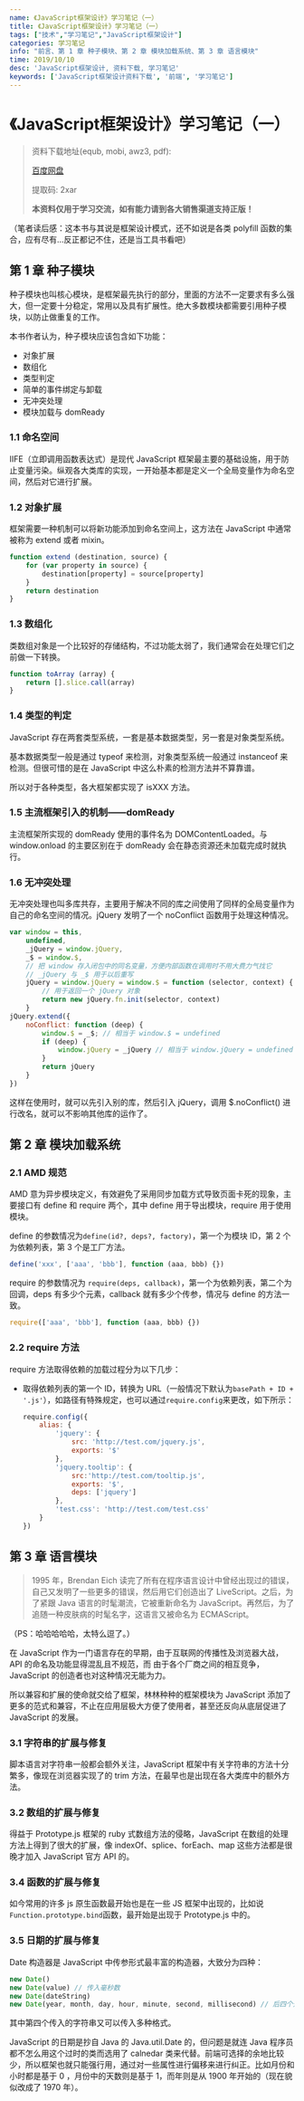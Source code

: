 ```yaml
---
name: 《JavaScript框架设计》学习笔记（一）
title: 《JavaScript框架设计》学习笔记（一）
tags: ["技术","学习笔记","JavaScript框架设计"]
categories: 学习笔记
info: "前言、第 1 章 种子模块、第 2 章 模块加载系统、第 3 章 语言模块"
time: 2019/10/10
desc: 'JavaScript框架设计, 资料下载, 学习笔记'
keywords: ['JavaScript框架设计资料下载', '前端', '学习笔记']
---
```


# 《JavaScript框架设计》学习笔记（一）

> 资料下载地址(equb, mobi, awz3, pdf):
>
> [百度网盘](https://pan.baidu.com/s/1gqEf3LIddxin14xRLfZAQg)
>
> 提取码: 2xar
>
> **本资料仅用于学习交流，如有能力请到各大销售渠道支持正版！**

（笔者读后感：这本书与其说是框架设计模式，还不如说是各类 polyfill 函数的集合，应有尽有...反正都记不住，还是当工具书看吧）

## 第 1 章 种子模块

种子模块也叫核心模块，是框架最先执行的部分，里面的方法不一定要求有多么强大，但一定要十分稳定，常用以及具有扩展性。绝大多数模块都需要引用种子模块，以防止做重复的工作。

本书作者认为，种子模块应该包含如下功能：

- 对象扩展
- 数组化
- 类型判定
- 简单的事件绑定与卸载
- 无冲突处理
- 模块加载与 domReady

### 1.1 命名空间

IIFE（立即调用函数表达式）是现代 JavaScript 框架最主要的基础设施，用于防止变量污染。纵观各大类库的实现，一开始基本都是定义一个全局变量作为命名空间，然后对它进行扩展。

### 1.2 对象扩展

框架需要一种机制可以将新功能添加到命名空间上，这方法在 JavaScript 中通常被称为 extend 或者 mixin。

```javascript
function extend (destination, source) {
    for (var property in source) {
        destination[property] = source[property]
    }
    return destination
}
```

### 1.3 数组化

类数组对象是一个比较好的存储结构，不过功能太弱了，我们通常会在处理它们之前做一下转换。

```javascript
function toArray (array) {
    return [].slice.call(array)
}
```

### 1.4 类型的判定

JavaScript 存在两套类型系统，一套是基本数据类型，另一套是对象类型系统。

基本数据类型一般是通过 typeof 来检测，对象类型系统一般通过 instanceof 来检测。但很可惜的是在 JavaScript 中这么朴素的检测方法并不算靠谱。

所以对于各种类型，各大框架都实现了 isXXX 方法。

### 1.5 主流框架引入的机制——domReady

主流框架所实现的 domReady 使用的事件名为 DOMContentLoaded。与 window.onload 的主要区别在于 domReady 会在静态资源还未加载完成时就执行。

### 1.6 无冲突处理

无冲突处理也叫多库共存，主要用于解决不同的库之间使用了同样的全局变量作为自己的命名空间的情况。jQuery 发明了一个 noConflict 函数用于处理这种情况。

```javascript
var window = this,
    undefined,
    _jQuery = window.jQuery,
    _$ = window.$,
    // 把 window 存入闭包中的同名变量，方便内部函数在调用时不用大费力气找它
    // _jQuery 与 _$ 用于以后重写
    jQuery = window.jQuery = window.$ = function (selector, context) {
        // 用于返回一个 jQuery 对象
        return new jQuery.fn.init(selector, context)
    }
jQuery.extend({
    noConflict: function (deep) {
        window.$ = _$; // 相当于 window.$ = undefined
        if (deep) {
            window.jQuery = _jQuery // 相当于 window.jQuery = undefined
        }
        return jQuery
    }
})
```

这样在使用时，就可以先引入别的库，然后引入 jQuery，调用 $.noConflict() 进行改名，就可以不影响其他库的运作了。

## 第 2 章 模块加载系统

### 2.1 AMD 规范

AMD 意为异步模块定义，有效避免了采用同步加载方式导致页面卡死的现象，主要接口有 define 和 require 两个，其中 define 用于导出模块，require 用于使用模块。

define 的参数情况为`define(id?, deps?, factory)`，第一个为模块 ID，第 2 个为依赖列表，第 3 个是工厂方法。

```javascript
define('xxx', ['aaa', 'bbb'], function (aaa, bbb) {})
```

require 的参数情况为 `require(deps, callback)`，第一个为依赖列表，第二个为回调，deps 有多少个元素，callback 就有多少个传参，情况与 define 的方法一致。

```javascript
require(['aaa', 'bbb'], function (aaa, bbb) {})
```

### 2.2 require 方法

require 方法取得依赖的加载过程分为以下几步：

- 取得依赖列表的第一个 ID，转换为 URL（一般情况下默认为`basePath + ID + '.js'`），如路径有特殊规定，也可以通过`require.config`来更改，如下所示：

  ```javascript
  require.config({
      alias: {
          'jquery': {
              src: 'http://test.com/jquery.js',
              exports: '$'
          },
          'jquery.tooltip': {
              src:'http://test.com/tooltip.js',
              exports: '$',
              deps: ['jquery']
          },
          'test.css': 'http://test.com/test.css'
      }
  })
  ```

## 第 3 章 语言模块

> 1995 年，Brendan Eich 读完了所有在程序语言设计中曾经出现过的错误，自己又发明了一些更多的错误，然后用它们创造出了 LiveScript。之后，为了紧跟 Java 语言的时髦潮流，它被重新命名为 JavaScript。再然后，为了追随一种皮肤病的时髦名字，这语言又被命名为 ECMAScript。

（PS：哈哈哈哈哈，太特么逗了。）

在 JavaScript 作为一门语言存在的早期，由于互联网的传播性及浏览器大战，API 的命名及功能显得混乱且不规范，而 由于各个厂商之间的相互竞争，JavaScript 的创造者也对这种情况无能为力。

所以兼容和扩展的使命就交给了框架，林林种种的框架模块为 JavaScript 添加了更多的范式和兼容，不止在应用层极大方便了使用者，甚至还反向从底层促进了 JavaScript 的发展。

### 3.1 字符串的扩展与修复

脚本语言对字符串一般都会额外关注，JavaScript 框架中有关字符串的方法十分繁多，像现在浏览器实现了的 trim 方法，在最早也是出现在各大类库中的额外方法。

### 3.2 数组的扩展与修复

得益于 Prototype.js 框架的 ruby 式数组方法的侵略，JavaScript 在数组的处理方法上得到了很大的扩展，像 indexOf、splice、forEach、map 这些方法都是很晚才加入 JavaScript 官方 API 的。

### 3.4 函数的扩展与修复

如今常用的许多 js 原生函数最开始也是在一些 JS 框架中出现的，比如说`Function.prototype.bind`函数，最开始是出现于 Prototype.js 中的。

### 3.5 日期的扩展与修复

Date 构造器是 JavaScript 中传参形式最丰富的构造器，大致分为四种：

```javascript
new Date()
new Date(value) // 传入毫秒数
new Date(dateString)
new Date(year, month, day, hour, minute, second, millisecond) // 后四个选填
```

其中第四个传入的字符串又可以传入多种格式。

JavaScript 的日期是抄自 Java 的 Java.util.Date 的，但问题是就连 Java 程序员都不怎么用这个过时的类而选用了 calnedar 类来代替。前端可选择的余地比较少，所以框架也就只能强行用，通过对一些属性进行偏移来进行纠正。比如月份和小时都是基于 0 ，月份中的天数则是基于 1，而年则是从 1900 年开始的（现在貌似改成了 1970 年）。
